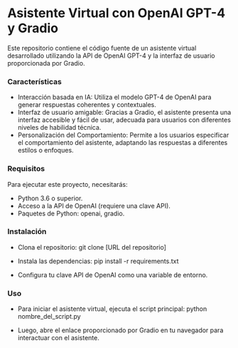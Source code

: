 # Asistente Virtual con OpenAI GPT-4 y Gradio

Este repositorio contiene el código fuente de un asistente virtual desarrollado utilizando la API de OpenAI GPT-4 y la interfaz de usuario proporcionada por Gradio.

### Características
- Interacción basada en IA: Utiliza el modelo GPT-4 de OpenAI para generar respuestas coherentes y contextuales.
- Interfaz de usuario amigable: Gracias a Gradio, el asistente presenta una interfaz accesible y fácil de usar, adecuada para usuarios con diferentes niveles de habilidad técnica.
- Personalización del Comportamiento: Permite a los usuarios especificar el comportamiento del asistente, adaptando las respuestas a diferentes estilos o enfoques.

### Requisitos
Para ejecutar este proyecto, necesitarás:

- Python 3.6 o superior.
- Acceso a la API de OpenAI (requiere una clave API).
- Paquetes de Python: openai, gradio.

### Instalación

- Clona el repositorio: git clone [URL del repositorio]

- Instala las dependencias: pip install -r requirements.txt

- Configura tu clave API de OpenAI como una variable de entorno.

### Uso

- Para iniciar el asistente virtual, ejecuta el script principal: python nombre_del_script.py

- Luego, abre el enlace proporcionado por Gradio en tu navegador para interactuar con el asistente.


